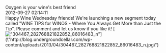 Oxygen is your wine\'s best friend<br/>2012-09-27 02:14:11<br/>Happy Wine Wednesday friends! We\'re launching a new segment today called \"WINE TIPS for WINOS - Where You Always Get More than Just the Tip\". Please comment and let us know if you like it! [![\"304467_282768821822852_86016483_n\"](\"http://blog.undergroundcellar.com/wp-content/uploads/2013/04/304467_282768821822852_86016483_n.jpg\")](\"http://blog.undergroundcellar.com/wp-content/uploads/2013/04/304467_282768821822852_86016483_n.jpg\")